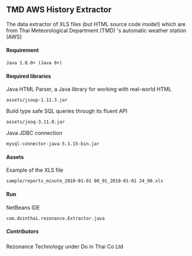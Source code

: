 ## TMD AWS History Extractor
The data extractor of XLS files (but HTML source code inside!) which are from Thai Meteorological Department (TMD) 's automatic weather station (AWS)

#### Requirement
```
Java 1.8.0+ (Java 8+)
```

#### Required libraries
Java HTML Parser, a Java library for working with real-world HTML
```
assets/jsoup-1.11.3.jar
```
Build type safe SQL queries through its fluent API
```
assets/jooq-3.11.0.jar
```
Java JDBC connection
```
mysql-connector-java-5.1.15-bin.jar
```

#### Assets
Example of the XLS file
```
sample/reports_minute_2010-01-01 00_01_2010-01-01 24_00.xls
```

#### Run
NetBeans IDE
```
com.dointhai.rezonance.Extractor.java
```

##### Contributors
Rezonance Technology under Do in Thai Co Ltd
